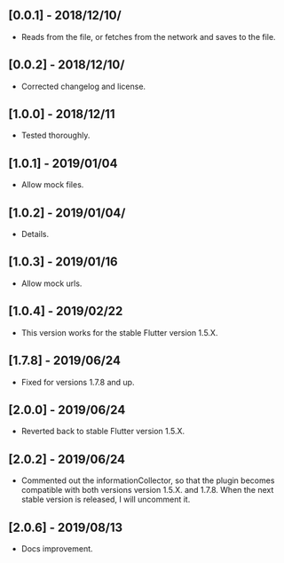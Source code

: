 ## [0.0.1] - 2018/12/10/

* Reads from the file, or fetches from the network and saves to the file.

## [0.0.2] - 2018/12/10/

* Corrected changelog and license.

## [1.0.0] - 2018/12/11

* Tested thoroughly.

## [1.0.1] - 2019/01/04

* Allow mock files.

## [1.0.2] - 2019/01/04/

* Details.

## [1.0.3] - 2019/01/16

* Allow mock urls.

## [1.0.4] - 2019/02/22

* This version works for the stable Flutter version 1.5.X.

## [1.7.8] - 2019/06/24

* Fixed for versions 1.7.8 and up.

## [2.0.0] - 2019/06/24

* Reverted back to stable Flutter version 1.5.X.

## [2.0.2] - 2019/06/24

* Commented out the informationCollector, so that the plugin becomes 
  compatible with both versions version 1.5.X. and 1.7.8. When the 
  next stable version is released, I will uncomment it. 
  
## [2.0.6] - 2019/08/13

* Docs improvement. 
  



